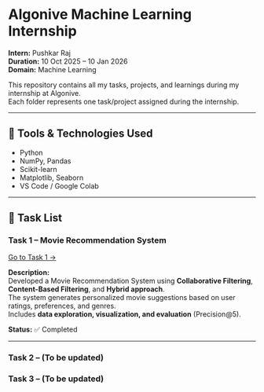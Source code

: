 # Algonive Machine Learning Internship

**Intern:** Pushkar Raj  
**Duration:** 10 Oct 2025 – 10 Jan 2026  
**Domain:** Machine Learning  

This repository contains all my tasks, projects, and learnings during my internship at Algonive.  
Each folder represents one task/project assigned during the internship.

---

## 🧠 Tools & Technologies Used
- Python
- NumPy, Pandas
- Scikit-learn
- Matplotlib, Seaborn
- VS Code / Google Colab

---

## 🧩 Task List

### Task 1 – Movie Recommendation System
[Go to Task 1 →](./Task_1_Movie_Recommendation_System)

**Description:**  
Developed a Movie Recommendation System using **Collaborative Filtering**, **Content-Based Filtering**, and **Hybrid approach**.  
The system generates personalized movie suggestions based on user ratings, preferences, and genres.  
Includes **data exploration, visualization, and evaluation** (Precision@5).

**Status:** ✅ Completed  

---

### Task 2 – (To be updated)  
### Task 3 – (To be updated)
